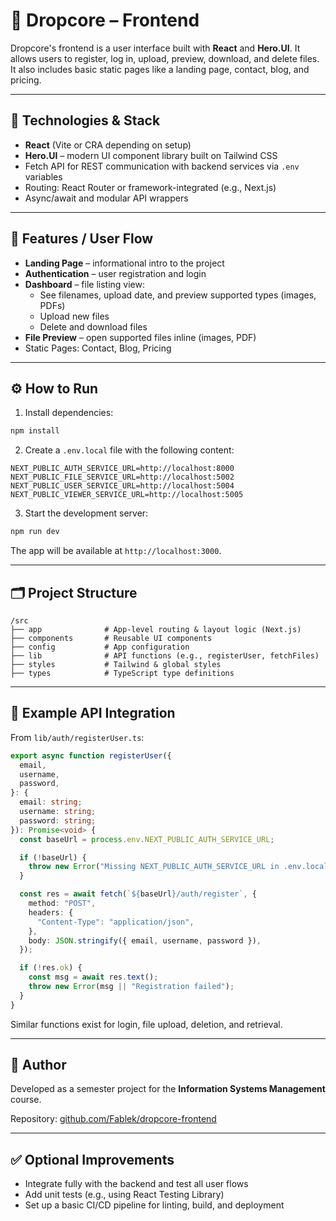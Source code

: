 # 🎨 Dropcore – Frontend

Dropcore's frontend is a user interface built with **React** and **Hero.UI**. It allows users to register, log in, upload, preview, download, and delete files. It also includes basic static pages like a landing page, contact, blog, and pricing.

---

## 🧩 Technologies & Stack

- **React** (Vite or CRA depending on setup)
- **Hero.UI** – modern UI component library built on Tailwind CSS
- Fetch API for REST communication with backend services via `.env` variables
- Routing: React Router or framework-integrated (e.g., Next.js)
- Async/await and modular API wrappers

---

## 🧭 Features / User Flow

- **Landing Page** – informational intro to the project
- **Authentication** – user registration and login
- **Dashboard** – file listing view:
  - See filenames, upload date, and preview supported types (images, PDFs)
  - Upload new files
  - Delete and download files
- **File Preview** – open supported files inline (images, PDF)
- Static Pages: Contact, Blog, Pricing

---

## ⚙️ How to Run

1. Install dependencies:

```bash
npm install
```

2. Create a `.env.local` file with the following content:

```
NEXT_PUBLIC_AUTH_SERVICE_URL=http://localhost:8000
NEXT_PUBLIC_FILE_SERVICE_URL=http://localhost:5002
NEXT_PUBLIC_USER_SERVICE_URL=http://localhost:5004
NEXT_PUBLIC_VIEWER_SERVICE_URL=http://localhost:5005
```

3. Start the development server:

```bash
npm run dev
```

The app will be available at `http://localhost:3000`.

---

## 🗂️ Project Structure

```
/src
├── app              # App-level routing & layout logic (Next.js)
├── components       # Reusable UI components
├── config           # App configuration
├── lib              # API functions (e.g., registerUser, fetchFiles)
├── styles           # Tailwind & global styles
├── types            # TypeScript type definitions
```

---

## 🧪 Example API Integration

From `lib/auth/registerUser.ts`:

```ts
export async function registerUser({
  email,
  username,
  password,
}: {
  email: string;
  username: string;
  password: string;
}): Promise<void> {
  const baseUrl = process.env.NEXT_PUBLIC_AUTH_SERVICE_URL;

  if (!baseUrl) {
    throw new Error("Missing NEXT_PUBLIC_AUTH_SERVICE_URL in .env.local");
  }

  const res = await fetch(`${baseUrl}/auth/register`, {
    method: "POST",
    headers: {
      "Content-Type": "application/json",
    },
    body: JSON.stringify({ email, username, password }),
  });

  if (!res.ok) {
    const msg = await res.text();
    throw new Error(msg || "Registration failed");
  }
}
```

Similar functions exist for login, file upload, deletion, and retrieval.

---

## 👤 Author

Developed as a semester project for the **Information Systems Management** course.

Repository: [github.com/Fablek/dropcore-frontend](https://github.com/Fablek/dropcore-frontend)

---

## ✅ Optional Improvements

- Integrate fully with the backend and test all user flows
- Add unit tests (e.g., using React Testing Library)
- Set up a basic CI/CD pipeline for linting, build, and deployment
